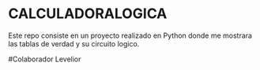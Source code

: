 # CALCULADORALOGICA
Este repo consiste en un proyecto realizado en Python donde me mostrara las tablas de verdad y su circuito logico.

#Colaborador
Levelior
